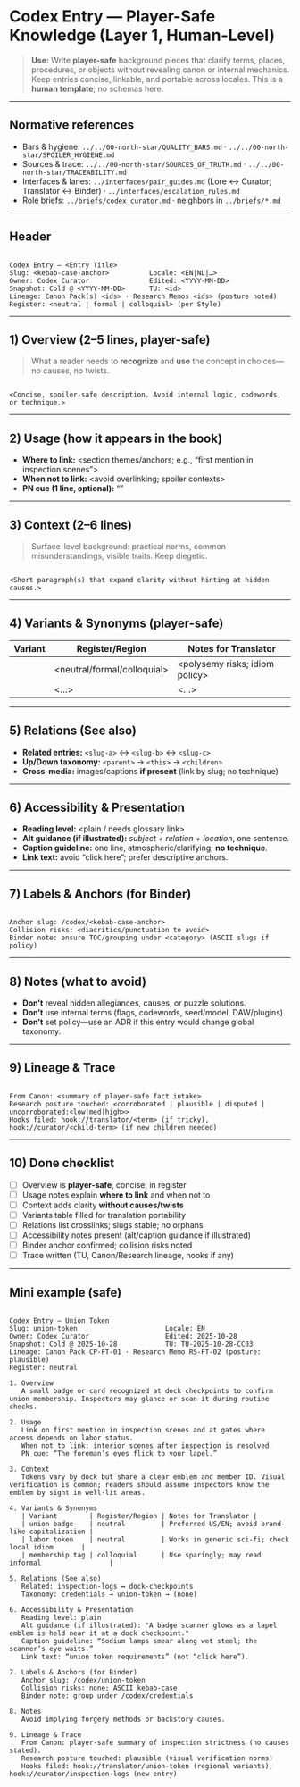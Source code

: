 # Codex Entry — Player-Safe Knowledge (Layer 1, Human-Level)

> **Use:** Write **player-safe** background pieces that clarify terms, places, procedures, or objects without revealing canon or internal mechanics. Keep entries concise, linkable, and portable across locales. This is a **human template**; no schemas here.

---

## Normative references

- Bars & hygiene: `../../00-north-star/QUALITY_BARS.md` · `../../00-north-star/SPOILER_HYGIENE.md`
- Sources & trace: `../../00-north-star/SOURCES_OF_TRUTH.md` · `../../00-north-star/TRACEABILITY.md`
- Interfaces & lanes: `../interfaces/pair_guides.md` (Lore ↔ Curator; Translator ↔ Binder) · `../interfaces/escalation_rules.md`
- Role briefs: `../briefs/codex_curator.md` · neighbors in `../briefs/*.md`

---

## Header

```

Codex Entry — <Entry Title>
Slug: <kebab-case-anchor>          Locale: <EN|NL|…>
Owner: Codex Curator               Edited: <YYYY-MM-DD>
Snapshot: Cold @ <YYYY-MM-DD>      TU: <id>
Lineage: Canon Pack(s) <ids> · Research Memos <ids> (posture noted)
Register: <neutral | formal | colloquial> (per Style)

```

---

## 1) Overview (2–5 lines, player-safe)

> What a reader needs to **recognize** and **use** the concept in choices—no causes, no twists.

```

<Concise, spoiler-safe description. Avoid internal logic, codewords, or technique.>

```

---

## 2) Usage (how it appears in the book)

- **Where to link:** <section themes/anchors; e.g., “first mention in inspection scenes”>  
- **When not to link:** <avoid overlinking; spoiler contexts>  
- **PN cue (1 line, optional):** “<in-voice nudge the PN may use>”

---

## 3) Context (2–6 lines)

> Surface-level background: practical norms, common misunderstandings, visible traits. Keep diegetic.

```

<Short paragraph(s) that expand clarity without hinting at hidden causes.>

```

---

## 4) Variants & Synonyms (player-safe)

| Variant | Register/Region | Notes for Translator |
|---|---|---|
| <term> | <neutral/formal/colloquial> | <polysemy risks; idiom policy> |
| <term> | <…> | <…> |

---

## 5) Relations (See also)

- **Related entries:** `<slug-a>` ↔ `<slug-b>` ↔ `<slug-c>`  
- **Up/Down taxonomy:** `<parent>` → `<this>` → `<children>`  
- **Cross-media:** images/captions **if present** (link by slug; no technique)

---

## 6) Accessibility & Presentation

- **Reading level:** <plain / needs glossary link>  
- **Alt guidance (if illustrated):** *subject + relation + location*, one sentence.  
- **Caption guideline:** one line, atmospheric/clarifying; **no technique**.  
- **Link text:** avoid “click here”; prefer descriptive anchors.

---

## 7) Labels & Anchors (for Binder)

```

Anchor slug: /codex/<kebab-case-anchor>
Collision risks: <diacritics/punctuation to avoid>
Binder note: ensure TOC/grouping under <category> (ASCII slugs if policy)

```

---

## 8) Notes (what to avoid)

- **Don’t** reveal hidden allegiances, causes, or puzzle solutions.  
- **Don’t** use internal terms (flags, codewords, seed/model, DAW/plugins).  
- **Don’t** set policy—use an ADR if this entry would change global taxonomy.

---

## 9) Lineage & Trace

```

From Canon: <summary of player-safe fact intake>
Research posture touched: <corroborated | plausible | disputed | uncorroborated:<low|med|high>>
Hooks filed: hook://translator/<term> (if tricky), hook://curator/<child-term> (if new children needed)

```

---

## 10) Done checklist

- [ ] Overview is **player-safe**, concise, in register  
- [ ] Usage notes explain **where to link** and when not to  
- [ ] Context adds clarity **without causes/twists**  
- [ ] Variants table filled for translation portability  
- [ ] Relations list crosslinks; slugs stable; no orphans  
- [ ] Accessibility notes present (alt/caption guidance if illustrated)  
- [ ] Binder anchor confirmed; collision risks noted  
- [ ] Trace written (TU, Canon/Research lineage, hooks if any)

---

## Mini example (safe)

```

Codex Entry — Union Token
Slug: union-token                      Locale: EN
Owner: Codex Curator                   Edited: 2025-10-28
Snapshot: Cold @ 2025-10-28            TU: TU-2025-10-28-CC03
Lineage: Canon Pack CP-FT-01 · Research Memo RS-FT-02 (posture: plausible)
Register: neutral

1. Overview
   A small badge or card recognized at dock checkpoints to confirm union membership. Inspectors may glance or scan it during routine checks.

2. Usage
   Link on first mention in inspection scenes and at gates where access depends on labor status.
   When not to link: interior scenes after inspection is resolved.
   PN cue: “The foreman’s eyes flick to your lapel.”

3. Context
   Tokens vary by dock but share a clear emblem and member ID. Visual verification is common; readers should assume inspectors know the emblem by sight in well-lit areas.

4. Variants & Synonyms
   | Variant        | Register/Region | Notes for Translator |
   | union badge    | neutral         | Preferred US/EN; avoid brand-like capitalization |
   | labor token    | neutral         | Works in generic sci-fi; check local idiom       |
   | membership tag | colloquial      | Use sparingly; may read informal                 |

5. Relations (See also)
   Related: inspection-logs ↔ dock-checkpoints
   Taxonomy: credentials → union-token → (none)

6. Accessibility & Presentation
   Reading level: plain
   Alt guidance (if illustrated): "A badge scanner glows as a lapel emblem is held near it at a dock checkpoint."
   Caption guideline: “Sodium lamps smear along wet steel; the scanner’s eye waits.”
   Link text: “union token requirements” (not “click here”).

7. Labels & Anchors (for Binder)
   Anchor slug: /codex/union-token
   Collision risks: none; ASCII kebab-case
   Binder note: group under /codex/credentials

8. Notes
   Avoid implying forgery methods or backstory causes.

9. Lineage & Trace
   From Canon: player-safe summary of inspection strictness (no causes stated).
   Research posture touched: plausible (visual verification norms)
   Hooks filed: hook://translator/union-token (regional variants); hook://curator/inspection-logs (new entry)

```
